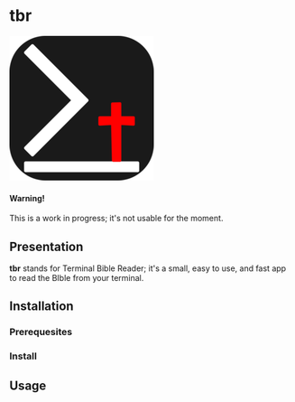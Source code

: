 # tbr

![tbr logo](./tbr.png)

#### Warning!

This is a work in progress; it's not usable for the moment.

## Presentation

**tbr** stands for Terminal Bible Reader; it's a small, easy to use, and fast app to read the BIble from your terminal.

## Installation

### Prerequesites

### Install

## Usage

